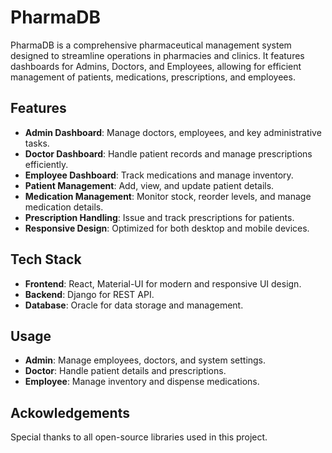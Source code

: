 
# PharmaDB

PharmaDB is a comprehensive pharmaceutical management system designed to streamline operations in pharmacies and clinics. It features dashboards for Admins, Doctors, and Employees, allowing for efficient management of patients, medications, prescriptions, and employees.

## Features

- **Admin Dashboard**: Manage doctors, employees, and key administrative tasks.
- **Doctor Dashboard**: Handle patient records and manage prescriptions efficiently.
- **Employee Dashboard**: Track medications and manage inventory.
- **Patient Management**: Add, view, and update patient details.
- **Medication Management**: Monitor stock, reorder levels, and manage medication details.
- **Prescription Handling**: Issue and track prescriptions for patients.
- **Responsive Design**: Optimized for both desktop and mobile devices.

## Tech Stack

- **Frontend**: React, Material-UI for modern and responsive UI design.
- **Backend**: Django for REST API.
- **Database**: Oracle for data storage and management.

## Usage

- **Admin**: Manage employees, doctors, and system settings.
- **Doctor**: Handle patient details and prescriptions.
- **Employee**: Manage inventory and dispense medications.

## Ackowledgements
Special thanks to all open-source libraries used in this project.
